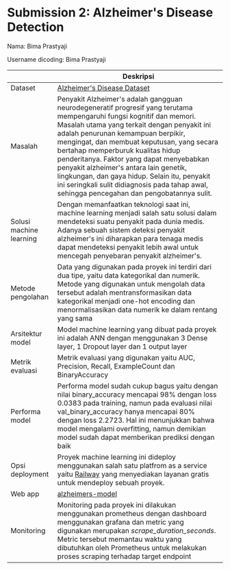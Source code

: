 # Submission 2: Alzheimer's Disease Detection
Nama: Bima Prastyaji

Username dicoding: Bima Prastyaji

| | Deskripsi |
| ----------- | ----------- |
| Dataset | [Alzheimer's Disease Dataset](https://www.kaggle.com/datasets/rabieelkharoua/alzheimers-disease-dataset) |
| Masalah | Penyakit Alzheimer's adalah gangguan neurodegeneratif progresif yang terutama mempengaruhi fungsi kognitif dan memori. Masalah utama yang terkait dengan penyakit ini adalah penurunan kemampuan berpikir, mengingat, dan membuat keputusan, yang secara bertahap memperburuk kualitas hidup penderitanya. Faktor yang dapat menyebabkan penyakit alzheimer's antara lain genetik, lingkungan, dan gaya hidup. Selain itu, penyakit ini seringkali sulit didiagnosis pada tahap awal, sehingga pencegahan dan pengobatannya sulit. |
| Solusi machine learning | Dengan memanfaatkan teknologi saat ini, machine learning menjadi salah satu solusi dalam mendeteksi suatu penyakit pada dunia medis.  Adanya sebuah sistem deteksi penyakit alzheimer's ini diharapkan para tenaga medis dapat mendeteksi penyakit lebih awal untuk mencegah penyebaran penyakit alzheimer's. |
| Metode pengolahan | Data yang digunakan pada proyek ini terdiri dari dua tipe, yaitu data kategorikal dan numerik. Metode yang digunakan untuk mengolah data tersebut adalah mentransformasikan data kategorikal menjadi one-hot encoding dan menormalisasikan data numerik ke dalam rentang yang sama |
| Arsitektur model | Model machine learning yang dibuat pada proyek ini adalah ANN dengan menggunakan 3 Dense layer, 1 Dropout layer dan 1 output layer  |
| Metrik evaluasi | Metrik evaluasi yang digunakan yaitu AUC, Precision, Recall, ExampleCount dan BinaryAccuracy |
| Performa model | Performa model sudah cukup bagus yaitu dengan nilai binary_accuracy mencapai 98% dengan loss 0.0383 pada training, namun pada evaluasi nilai val_binary_accuracy hanya mencapai 80% dengan loss 2.2723. Hal ini menunjukkan bahwa model mengalami overfitting, namun demikian model sudah dapat memberikan prediksi dengan baik|
| Opsi deployment | Proyek machine learning ini dideploy menggunakan salah satu platfrom as a service yaitu [Railway](https://railway.app/) yang menyediakan layanan gratis untuk mendeploy sebuah proyek. |
| Web app | [alzheimers-model](https://mlops-prediction-production.up.railway.app/v1/models/alzheimer_model/metadata)|
| Monitoring | Monitoring pada proyek ini dilakukan menggunakan prometheus dengan dashboard menggunakan grafana dan metric yang digunakan merupakan *scrape_duration_seconds*. Metric tersebut memantau waktu yang dibutuhkan oleh Prometheus untuk melakukan proses scraping terhadap target endpoint |